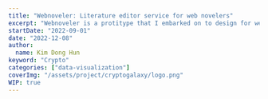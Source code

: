 ```yaml
---
title: "Webnoveler: Literature editor service for web novelers"
excerpt: "Webnoveler is a protitype that I embarked on to design for web novelers. To figure out the necessary features of the service, I conducted an interview on experts and created a prototype website for the editor based the research"
startDate: "2022-09-01"
date: "2022-12-08"
author:
  name: Kim Dong Hun
keyword: "Crypto"
categories: ["data-visualization"]
coverImg: "/assets/project/cryptogalaxy/logo.png"
WIP: true
---
```

